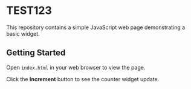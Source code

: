 # TEST123

This repository contains a simple JavaScript web page demonstrating a basic widget.

## Getting Started

Open `index.html` in your web browser to view the page.

Click the **Increment** button to see the counter widget update.
